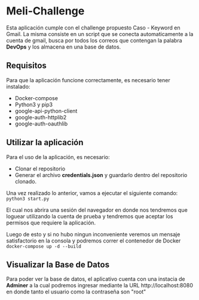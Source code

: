 # Meli-Challenge
Esta aplicación cumple con el challenge propuesto Caso - Keyword en Gmail.
La misma consiste en un script que se conecta automaticamente a la cuenta de gmail, busca por todos los correos que contengan la palabra **DevOps** y los almacena en una base de datos.

## Requisitos
Para que la aplicación funcione correctamente, es necesario tener instalado:
 - Docker-compose
 - Python3 y pip3
 - google-api-python-client
 - google-auth-httplib2
 - google-auth-oauthlib

## Utilizar la aplicación
Para el uso de la aplicación, es necesario:
 - Clonar el repositorio
 - Generar el archivo **credentials.json** y guardarlo dentro del repositorio clonado.

Una vez realizado lo anterior, vamos a ejecutar el siguiente comando:
`python3 start.py`

El cual nos abrira una sesión del navegador en donde nos tendremos que loguear utilizando la cuenta de prueba y tendremos que aceptar los permisos que requiere la aplicación.

Luego de esto y si no hubo ningun inconveniente veremos un mensaje satisfactorio en la consola y podremos correr el contenedor de Docker
`docker-compose up -d --build`

## Visualizar la Base de Datos
Para poder ver la base de datos, el aplicativo cuenta con una instacia de **Adminer** a la cual podremos ingresar mediante la URL http://localhost:8080 en donde tanto el usuario como la contraseña son "root"
